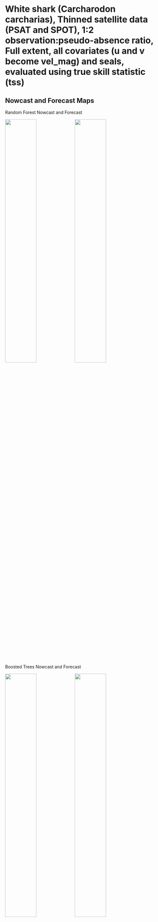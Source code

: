 White shark (Carcharodon carcharias), Thinned satellite data (PSAT and
SPOT), 1:2 observation:pseudo-absence ratio, Full extent, all covariates
(u and v become vel_mag) and seals, evaluated using true skill statistic
(tss)
================

## Nowcast and Forecast Maps

Random Forest Nowcast and Forecast

<img src="../tidy_reports/versions/c21/000520/c21.000520.01_12_rf_compiled_casts.png" width="45%" /><img src="../tidy_reports/versions/c21/000524/c21.000524.01_12_rf_compiled_casts.png" width="45%" />

Boosted Trees Nowcast and Forecast

<img src="../tidy_reports/versions/c21/000520/c21.000520.01_12_bt_compiled_casts.png" width="45%" /><img src="../tidy_reports/versions/c21/000524/c21.000524.01_12_bt_compiled_casts.png" width="45%" />

Maxnet Trees Nowcast and Forecast

<img src="../tidy_reports/versions/c21/000520/c21.000520.01_12_maxent_compiled_casts.png" width="45%" /><img src="../tidy_reports/versions/c21/000524/c21.000524.01_12_maxent_compiled_casts.png" width="45%" />

GAM Nowcast and Forecast

<img src="../tidy_reports/versions/c21/000520/c21.000520.01_12_gam_compiled_casts.png" width="45%" /><img src="../tidy_reports/versions/c21/000524/c21.000524.01_12_gam_compiled_casts.png" width="45%" />

GLM Nowcast and Forecast

<img src="../tidy_reports/versions/c21/000520/c21.000520.01_12_glm_compiled_casts.png" width="45%" /><img src="../tidy_reports/versions/c21/000524/c21.000524.01_12_glm_compiled_casts.png" width="45%" />

## Metrics

| model_type |   tss_max |
|:-----------|----------:|
| rf         | 0.9154496 |
| bt         | 0.4645261 |
| maxnet     | 0.4788803 |
| gam        | 0.4715421 |
| glm        | 0.4184565 |

Metrics by model type

## Variable Importance

![](/mnt/ecocast/projects/koliveira/subprojects/carcharodon/workflows/tidy_md/versions/m21/00052/m21.00052_tidy_compiled_files/figure-gfm/variable%20importance-1.png)<!-- -->
